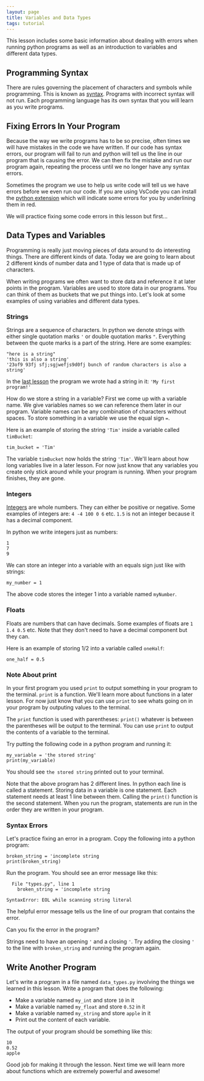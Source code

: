 ```yaml
---
layout: page
title: Variables and Data Types
tags: tutorial
---
```


This lesson includes some basic information about dealing with errors when running python programs as well as an introduction to variables and different data types.

## Programming Syntax

There are rules governing the placement of characters and symbols while programming. This is known as [syntax](https://en.wikipedia.org/wiki/Syntax). Programs with incorrect syntax will not run. Each programming language has its own syntax that you will learn as you write programs.

## Fixing Errors In Your Program

Because the way we write programs has to be so precise, often times we will have mistakes in the code we have written. If our code has syntax errors, our program will fail to run and python will tell us the line in our program that is causing the error. We can then fix the mistake and run our program again, repeating the process until we no longer have any syntax errors.

Sometimes the program we use to help us write code will tell us we have errors before we even run our code. If you are using VsCode you can install the [python extension](https://marketplace.visualstudio.com/items?itemName=ms-python.python) which will indicate some errors for you by underlining them in red.

We will practice fixing some code errors in this lesson but first...

## Data Types and Variables

Programming is really just moving pieces of data around to do interesting things. There are different kinds of data. Today we are going to learn about 2 different kinds of number data and 1 type of data that is made up of characters.

When writing programs we often want to store data and reference it at later points in the program. Variables are used to store data in our programs. You can think of them as buckets that we put things into. Let's look at some examples of using variables and different data types.

### Strings

Strings are a sequence of characters. In python we denote strings with either single quotation marks `'` or double quotation marks `"`. Everything between the quote marks is a part of the string. Here are some examples:

```
"here is a string"
'this is also a string'
'23of9 93fj sfj;sgjwefjs9d0fj bunch of random characters is also a string'
```

In the [last lesson](../firstProgram) the program we wrote had a string in it: `'My first program!'`

How do we store a string in a variable? First we come up with a variable name. We give variables names so we can reference them later in our program. Variable names can be any combination of characters without spaces. To store something in a variable we use the equal sign `=`.

Here is an example of storing the string `'Tim'` inside a variable called `timBucket`:

```
tim_bucket = 'Tim'
```

The variable `timBucket` now holds the string `'Tim'`. We'll learn about how long variables live in a later lesson. For now just know that any variables you create only stick around while your program is running. When your program finishes, they are gone.

### Integers

[Integers](https://www.mathsisfun.com/definitions/integer.html) are whole numbers. They can either be positive or negative. Some examples of integers are: `4 -4 100 0 6` etc. `1.5` is not an integer because it has a decimal component.

In python we write integers just as numbers:

```
1
7
9
```

We can store an integer into a variable with an equals sign just like with strings:

```
my_number = 1
```

The above code stores the integer 1 into a variable named `myNumber`.

### Floats

Floats are numbers that can have decimals. Some examples of floats are `1 1.4 0.5` etc. Note that they don't need to have a decimal component but they can.

Here is an example of storing 1/2 into a variable called `oneHalf`:

```
one_half = 0.5
```

### Note About print

In your first program you used `print` to output something in your program to the terminal. `print` is a function. We'll learn more about functions in a later lesson. For now just know that you can use `print` to see whats going on in your program by outputing values to the terminal.

The `print` function is used with parentheses: `print()` whatever is between the parentheses will be output to the terminal. You can use `print` to output the contents of a variable to the terminal.

Try putting the following code in a python program and running it:

```
my_variable = 'the stored string'
print(my_variable)
```

You should see `the stored string` printed out to your terminal.

Note that the above program has 2 different lines. In python each line is called a statement. Storing data in a variable is one statement. Each statement needs at least 1 line between them. Calling the `print()` function is the second statement. When you run the program, statements are run in the order they are written in your program.

### Syntax Errors

Let's practice fixing an error in a program. Copy the following into a python program:

```
broken_string = 'incomplete string
print(broken_string)
```

Run the program. You should see an error message like this:

```
  File "types.py", line 1
    broken_string = 'incomplete string
                                     ^
SyntaxError: EOL while scanning string literal
```

The helpful error message tells us the line of our program that contains the error.

Can you fix the error in the program?

Strings need to have an opening `'` and a closing `'`. Try adding the closing `'` to the line with `broken_string` and running the program again.

## Write Another Program

Let's write a program in a file named `data_types.py` involving the things we learned in this lesson. Write a program that does the following:

* Make a variable named `my_int` and store `10` in it
* Make a variable named `my_float` and store `0.52` in it
* Make a variable named `my_string` and store `apple` in it
* Print out the content of each variable.

The output of your program should be something like this:

```
10
0.52
apple
```

Good job for making it through the lesson. Next time we will learn more about functions which are extremely powerful and awesome!